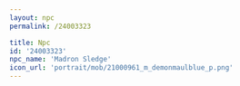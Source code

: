 ```yaml
---
layout: npc
permalink: /24003323

title: Npc
id: '24003323'
npc_name: 'Madron Sledge'
icon_url: 'portrait/mob/21000961_m_demonmaulblue_p.png'
---
```

